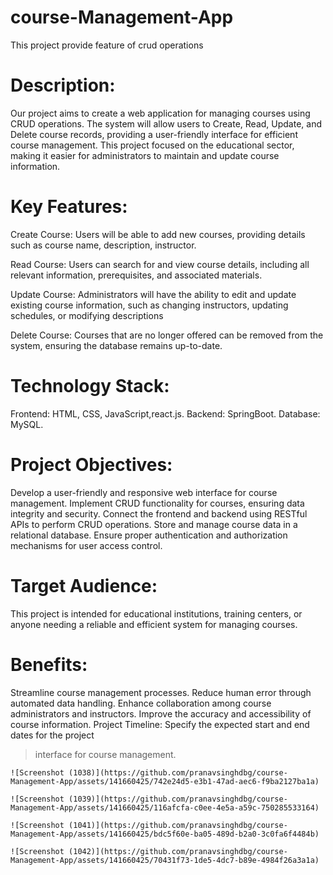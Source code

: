 # course-Management-App
This project provide feature of crud operations

# Description:
Our project aims to create a web application for managing courses using CRUD operations. The system will allow users to Create, Read, Update, and Delete course records,
providing a user-friendly interface for efficient course management. This project focused on the educational sector, making it easier for administrators to maintain and update course information.

# Key Features:

Create Course: Users will be able to add new courses, providing details such as course name, description, instructor.

Read Course: Users can search for and view course details, including all relevant information, prerequisites, and associated materials.

Update Course: Administrators will have the ability to edit and update existing course information, such as changing instructors, updating schedules, or modifying descriptions

Delete Course: Courses that are no longer offered can be removed from the system, ensuring the database remains up-to-date.

# Technology Stack:

Frontend: HTML, CSS, JavaScript,react.js.
Backend: SpringBoot.
Database: MySQL.

# Project Objectives:

Develop a user-friendly and responsive web interface for course management.
Implement CRUD functionality for courses, ensuring data integrity and security.
Connect the frontend and backend using RESTful APIs to perform CRUD operations.
Store and manage course data in a relational database. Ensure proper authentication 
and authorization mechanisms for user access control.

# Target Audience:
This project is intended for educational institutions, training centers, or anyone needing a reliable and efficient system for managing courses.

# Benefits:

Streamline course management processes.
Reduce human error through automated data handling.
Enhance collaboration among course administrators and instructors.
Improve the accuracy and accessibility of course information.
Project Timeline:
Specify the expected start and end dates for the project

> interface for course management.

```
![Screenshot (1038)](https://github.com/pranavsinghdbg/course-Management-App/assets/141660425/742e24d5-e3b1-47ad-aec6-f9ba2127ba1a)

```

```
![Screenshot (1039)](https://github.com/pranavsinghdbg/course-Management-App/assets/141660425/116afcfa-c0ee-4e5a-a59c-750285533164)

```

```
![Screenshot (1041)](https://github.com/pranavsinghdbg/course-Management-App/assets/141660425/bdc5f60e-ba05-489d-b2a0-3c0fa6f4484b)

```

```
![Screenshot (1042)](https://github.com/pranavsinghdbg/course-Management-App/assets/141660425/70431f73-1de5-4dc7-b89e-4984f26a3a1a)

```




